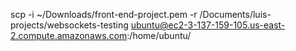 scp -i ~/Downloads/front-end-project.pem -r /Documents/luis-projects/websockets-testing ubuntu@ec2-3-137-159-105.us-east-2.compute.amazonaws.com:/home/ubuntu/
